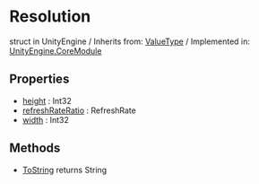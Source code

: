 # Resolution
struct in UnityEngine
 / Inherits from: <a href="https://docs.unity3d.com/6000.1/Documentation/ScriptReference/ValueType.html">ValueType</a> / Implemented in: <a href="https://docs.unity3d.com/6000.1/Documentation/ScriptReference/UnityEngine.CoreModule.html">UnityEngine.CoreModule</a>

## Properties
- <a href="https://docs.unity3d.com/6000.1/Documentation/ScriptReference/Resolution-height.html">height</a> : Int32
- <a href="https://docs.unity3d.com/6000.1/Documentation/ScriptReference/Resolution-refreshRateRatio.html">refreshRateRatio</a> : RefreshRate
- <a href="https://docs.unity3d.com/6000.1/Documentation/ScriptReference/Resolution-width.html">width</a> : Int32

## Methods
- <a href="https://docs.unity3d.com/6000.1/Documentation/ScriptReference/Resolution.ToString.html">ToString</a> returns String
